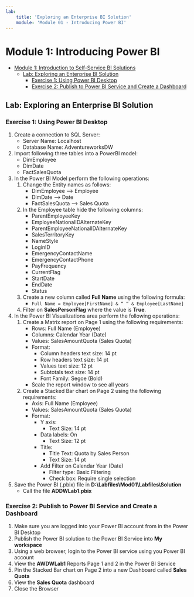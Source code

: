 ```yaml
---
lab:
    title: 'Exploring an Enterprise BI Solution'
    module: 'Module 01 - Introducing Power BI'
---
```

# Module 1: Introducing Power BI

- [Module 1: Introduction to Self-Service BI Solutions](#module-1-introduction-to-self-service-bi-solutions)
  - [Lab: Exploring an Enterprise BI Solution](#lab-exploring-an-enterprise-bi-solution)
    - [Exercise 1: Using Power BI Desktop](#exercise-1-using-power-bi-desktop)
    - [Exercise 2: Publish to Power BI Service and Create a Dashboard](#exercise-2-publish-to-power-bi-service-and-create-a-dashboard)

## Lab: Exploring an Enterprise BI Solution

### Exercise 1: Using Power BI Desktop

1. Create a connection to SQL Server:
    - Server Name: Localhost
    - Database Name: AdventureworksDW
1. Import following three tables into a PowerBI model:
    - DimEmployee
    - DimDate
    - FactSalesQuota
1. In the Power BI Model perform the following operations: 
    1. Change the Entity names as follows:
        - DimEmployee --> Employee
        - DimDate --> Date
        - FactSalesQuota --> Sales Quota
    1. In the Employee table hide the following columns:
        - ParentEmployeeKey
        - EmployeeNationalIDAlternateKey
        - ParentEmployeeNationalIDAlternateKey
        - SalesTerritoryKey
        - NameStyle
        - LoginID
        - EmergencyContactName
        - EmergencyContactPhone
        - PayFrequency
        - CurrentFlag
        - StartDate
        - EndDate
        - Status
    1. Create a new column called **Full Name** using the following formula:
         - ```Full Name = Employee[FirstName] & “ “ & Employee[LastName]```
    1. Filter on **SalesPersonFlag** where the value is **True**.
1. In the Power BI Visualizations area perform the following operations:
    1. Create a Matrix report on Page 1 using the following requirements:
        - Rows: Full Name (Employee)
        - Columns: Calendar Year (Date)
        - Values: SalesAmountQuota (Sales Quota)
        - Format:
            - Column headers text size:  14 pt
            - Row headers text size: 14 pt
            - Values text size: 12 pt
            - Subtotals text size: 14 pt
            - Font Family: Segoe (Bold)
        - Scale the report window to see all years
    1. Create a Stacked Bar chart on Page 2 using the following requirements:
        - Axis: Full Name (Employee)
        - Values: SalesAmountQuota (Sales Quota)
        - Format:
            - Y axis:
                - Text Size: 14 pt
            - Data labels: On
                - Text Size: 12 pt
            - Title:
                - Title Text: Quota by Sales Person
                - Text Size: 14 pt
            - Add Filter on Calendar Year (Date)
                - Filter type: Basic Filtering
                - Check box: Require single selection
1. Save the Power BI (.pbix) file in **D:\\Labfiles\\Mod01\\Labfiles\\Solution**
    - Call the file **ADDWLab1.pbix**

### Exercise 2: Publish to Power BI Service and Create a Dashboard

1. Make sure you are logged into your Power BI account from in the Power BI Desktop
1. Publish the Power BI solution to the Power BI Service into **My workspace**
1. Using a web browser, login to the Power BI service using you Power BI account
1. View the **AWDWLab1** Reports Page 1 and 2 in the Power BI Service
1. Pin the Stacked Bar chart on Page 2 into a new Dashboard called **Sales Quota**
1. View the **Sales Quota** dashboard
1. Close the Browser

